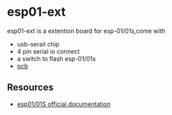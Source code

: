 # esp01-ext

esp01-ext is a extention board for esp-01/01s,come with
- usb-serail chip 
- 4 pin serial io connect
- a switch to  flash esp-01/01s
- [pcb](https://github.com/bj5/esp01-ext/blob/main/docs/esp01-ext-3d.png)

## Resources

- [esp01/01S official documentation](https://docs.ai-thinker.com/en/esp8266)
